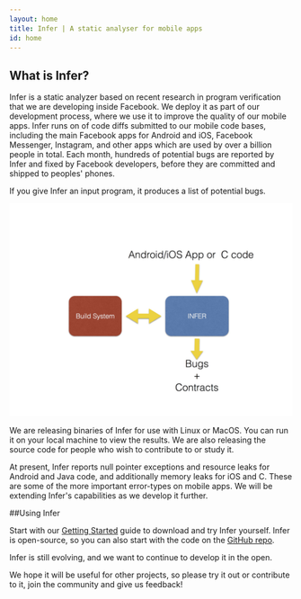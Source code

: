 ```yaml
---
layout: home
title: Infer | A static analyser for mobile apps
id: home
---
```


## What is Infer?

Infer is a static analyzer based on recent research
in program verification that we are developing inside Facebook. 
We deploy it as part of our development process, where we use it to improve the quality of our mobile apps.
Infer runs on
of code diffs submitted to our mobile code bases, including the main Facebook apps for Android and iOS, Facebook Messenger, Instagram, and other apps which are used by over a billion people in total.
Each month, hundreds of potential bugs are reported by Infer and fixed by Facebook developers,
before they are committed and shipped to peoples' phones.

If you give Infer an input program, it produces a list of potential bugs.

![static/images/Infer-landing.jpg](static/images/Infer-landing.jpg)


We are releasing binaries of Infer for use with Linux or MacOS. You can run it on your local machine to view the results. We are also releasing the source code for people who wish to contribute to or study it.

At present, Infer reports null pointer exceptions and resource leaks for Android and Java code, and additionally memory leaks for iOS and C. These are some of the more important error-types on mobile apps. 
We will be extending Infer's capabilities as we develop it further.


##Using Infer

Start with our <a href="docs/getting-started.html">Getting Started</a> guide to download and try Infer yourself. Infer is open-source, so you can also start with the code on the <a href="https://github.com/facebook/Infer">GitHub repo</a>.

Infer is still evolving, and we want to continue to develop it in the open. 

We hope it will be useful for other projects, so please try it out or contribute to it, join the community and give us feedback!

